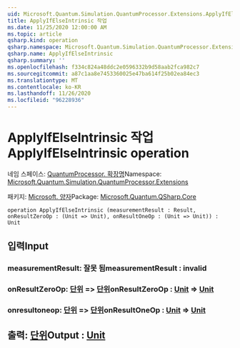```yaml
---
uid: Microsoft.Quantum.Simulation.QuantumProcessor.Extensions.ApplyIfElseIntrinsic
title: ApplyIfElseIntrinsic 작업
ms.date: 11/25/2020 12:00:00 AM
ms.topic: article
qsharp.kind: operation
qsharp.namespace: Microsoft.Quantum.Simulation.QuantumProcessor.Extensions
qsharp.name: ApplyIfElseIntrinsic
qsharp.summary: ''
ms.openlocfilehash: f334c824a48ddc2e0596332b9d58aab2fca982c7
ms.sourcegitcommit: a87c1aa8e7453360025e47ba614f25b02ea84ec3
ms.translationtype: MT
ms.contentlocale: ko-KR
ms.lasthandoff: 11/26/2020
ms.locfileid: "96228936"
---
```

# <a name="applyifelseintrinsic-operation"></a><span data-ttu-id="3aad0-102">ApplyIfElseIntrinsic 작업</span><span class="sxs-lookup"><span data-stu-id="3aad0-102">ApplyIfElseIntrinsic operation</span></span>

<span data-ttu-id="3aad0-103">네임 스페이스: [QuantumProcessor. 확장명](xref:Microsoft.Quantum.Simulation.QuantumProcessor.Extensions)</span><span class="sxs-lookup"><span data-stu-id="3aad0-103">Namespace: [Microsoft.Quantum.Simulation.QuantumProcessor.Extensions](xref:Microsoft.Quantum.Simulation.QuantumProcessor.Extensions)</span></span>

<span data-ttu-id="3aad0-104">패키지: [Microsoft. 양자](https://nuget.org/packages/Microsoft.Quantum.QSharp.Core)</span><span class="sxs-lookup"><span data-stu-id="3aad0-104">Package: [Microsoft.Quantum.QSharp.Core](https://nuget.org/packages/Microsoft.Quantum.QSharp.Core)</span></span>




```qsharp
operation ApplyIfElseIntrinsic (measurementResult : Result, onResultZeroOp : (Unit => Unit), onResultOneOp : (Unit => Unit)) : Unit
```


## <a name="input"></a><span data-ttu-id="3aad0-105">입력</span><span class="sxs-lookup"><span data-stu-id="3aad0-105">Input</span></span>

### <a name="measurementresult--__invalidresult__"></a><span data-ttu-id="3aad0-106">measurementResult: __잘못 <Result> 됨__</span><span class="sxs-lookup"><span data-stu-id="3aad0-106">measurementResult : __invalid<Result>__</span></span>




### <a name="onresultzeroop--unit--unit"></a><span data-ttu-id="3aad0-107">onResultZeroOp: [단위](xref:microsoft.quantum.lang-ref.unit) => [단위](xref:microsoft.quantum.lang-ref.unit)</span><span class="sxs-lookup"><span data-stu-id="3aad0-107">onResultZeroOp : [Unit](xref:microsoft.quantum.lang-ref.unit) => [Unit](xref:microsoft.quantum.lang-ref.unit)</span></span> 




### <a name="onresultoneop--unit--unit"></a><span data-ttu-id="3aad0-108">onresultoneop: [단위](xref:microsoft.quantum.lang-ref.unit) => [단위](xref:microsoft.quantum.lang-ref.unit)</span><span class="sxs-lookup"><span data-stu-id="3aad0-108">onResultOneOp : [Unit](xref:microsoft.quantum.lang-ref.unit) => [Unit](xref:microsoft.quantum.lang-ref.unit)</span></span> 





## <a name="output--unit"></a><span data-ttu-id="3aad0-109">출력: [단위](xref:microsoft.quantum.lang-ref.unit)</span><span class="sxs-lookup"><span data-stu-id="3aad0-109">Output : [Unit](xref:microsoft.quantum.lang-ref.unit)</span></span>

